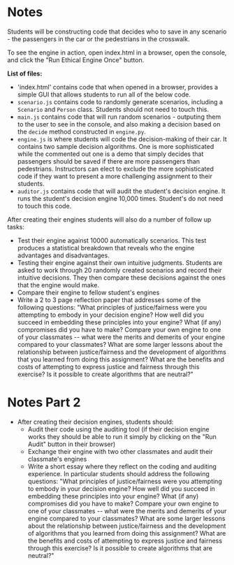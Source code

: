# Notes 

Students will be constructing code that decides who to save in any scenario - the passengers in the car or the pedestrians in the crosswalk.

To see the engine in action, open index.html in a browser, open the console, and click the "Run Ethical Engine Once" button.

**List of files:**
- 'index.html'  contains code that when opened in a browser, provides a simple GUI that allows students 
to run all of the below code.
- `scenario.js` contains code to randomly generate scenarios, including a `Scenario` and `Person` class. Students should not need to touch this.
- `main.js` contains code that will run random scenarios - outputing them to the user to see in the console, and also making a decision based on the `decide` method constructed in `engine.py`.
- `engine.js` is where students will code the decision-making of their car. It contains two sample decision algorithms.  One is more sophisticated while the commented out one is a demo that simply decides that passengers should be saved if there are more passengers than pedestrians.  Instructors
can elect to exclude the more sophisticated code if they want to present a more challenging assignment
to their students.
- `auditor.js` contains code that will audit the student's decision engine.  It runs the student's
decision engine 10,000 times.  Student's do not need to touch this code.

After creating their engines students will also do a number of follow up tasks:
- Test their engine against 10000 automatically scenarios.  This test produces a statistical breakdown
that reveals who the engine advantages and disadvantages.
- Testing their engine against their own intuitive judgments. Students are asked to work through 20 randomly created scenarios and record their intuitive decisions.  They then compare these decisions against the ones
that the engine would make.  
- Compare their engine to fellow student's engines
- Write a 2 to 3 page reflection paper that addresses some of the following questions: "What principles of justice/fairness were you attempting to embody in your decision engine? How well did you succeed in embedding these principles into your engine?  What (if any) compromises did you have to make?  Compare your own engine to one of your classmates -- what were the merits and demerits of your engine compared to your classmates?  What are some larger lessons about the relationship between justice/fairness and the development of algorithms that you learned from doing this assignment? What are the benefits and costs of attempting to express justice and fairness through this exercise?  Is it possible to create algorithms that are neutral?"  




# Notes Part 2

- After creating their decision engines, students should:
   - Audit their code using the auditing tool (if their decision engine works they should be able to run it simply by clicking on the "Run Audit" button in their browser)
   - Exchange their engine with two other classmates and audit their classmate's engines
   - Write a short essay where they reflect on the coding and auditing experience.  In particular students should address the following questions:  "What principles of justice/fairness were you attempting to embody in your decision engine? How well did you succeed in embedding these principles into your engine?  What (if any) compromises did you have to make?  Compare your own engine to one of your classmates -- what were the merits and demerits of your engine compared to your classmates?  What are some larger lessons about the relationship between justice/fairness and the development of algorithms that you learned from doing this assignment? What are the benefits and costs of attempting to express justice and fairness through this exercise?  Is it possible to create algorithms that are neutral?"
